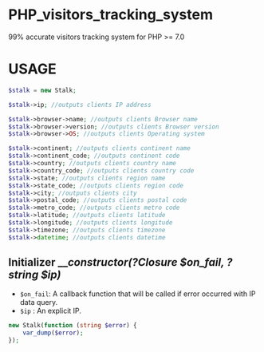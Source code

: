 # PHP_visitors_tracking_system
99% accurate visitors tracking system for PHP  >= 7.0

# USAGE
```php
$stalk = new Stalk;

$stalk->ip; //outputs clients IP address

$stalk->browser->name; //outputs clients Browser name
$stalk->browser->version; //outputs clients Browser version
$stalk->browser->OS; //outputs clients Operating system

$stalk->continent; //outputs clients continent name
$stalk->continent_code; //outputs continent code
$stalk->country; //outputs clients country name
$stalk->country_code; //outputs clients country code
$stalk->state; //outputs clients region name
$stalk->state_code; //outputs clients region code
$stalk->city; //outputs clients city
$stalk->postal_code; //outputs clients postal code
$stalk->metro_code; //outputs clients metro code
$stalk->latitude; //outputs clients latitude
$stalk->longitude; //outputs clients longitude
$stalk->timezone; //outputs clients timezone
$stalk->datetime; //outputs clients datetime
```
## Initializer ___constructor(?Closure $on_fail, ?string $ip)_
 - `$on_fail`: A callback function that will be called if error occurred with IP data query.
 - `$ip` : An explicit IP.
```php
new Stalk(function (string $error) {
    var_dump($error);
});
```
